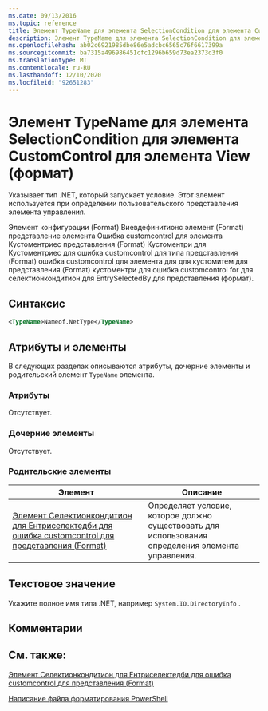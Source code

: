 ```yaml
---
ms.date: 09/13/2016
ms.topic: reference
title: Элемент TypeName для элемента SelectionCondition для элемента CustomControl для элемента View (формат)
description: Элемент TypeName для элемента SelectionCondition для элемента CustomControl для элемента View (формат)
ms.openlocfilehash: ab02c6921985dbe86e5adcbc6565c76f6617399a
ms.sourcegitcommit: ba7315a496986451cfc1296b659d73ea2373d3f0
ms.translationtype: MT
ms.contentlocale: ru-RU
ms.lasthandoff: 12/10/2020
ms.locfileid: "92651283"
---
```

# <a name="typename-element-for-selectioncondition-for-customcontrol-for-view--format"></a>Элемент TypeName для элемента SelectionCondition для элемента CustomControl для элемента View (формат)

Указывает тип .NET, который запускает условие. Этот элемент используется при определении пользовательского представления элемента управления.

Элемент конфигурации (Format) Виевдефинитионс элемент (Format) представление элемента Ошибка customcontrol для элемента Кустоментриес представления (Format) Кустоментри для Кустоментриес для ошибка customcontrol для типа представления (Format) ошибка customcontrol для элемента для для кустомитем для представления (Format) кустоментри для ошибка customcontrol for для селектионкондитион для EntrySelectedBy для представления (формат).

## <a name="syntax"></a>Синтаксис

```xml
<TypeName>Nameof.NetType</TypeName>

```

## <a name="attributes-and-elements"></a>Атрибуты и элементы

В следующих разделах описываются атрибуты, дочерние элементы и родительский элемент `TypeName` элемента.

### <a name="attributes"></a>Атрибуты

Отсутствует.

### <a name="child-elements"></a>Дочерние элементы

Отсутствует.

### <a name="parent-elements"></a>Родительские элементы

|Элемент|Описание|
|-------------|-----------------|
|[Элемент Селектионкондитион для Ентриселектедби для ошибка customcontrol для представления (Format)](./selectioncondition-element-for-entryselectedby-for-customcontrol-format.md)|Определяет условие, которое должно существовать для использования определения элемента управления.|

## <a name="text-value"></a>Текстовое значение

Укажите полное имя типа .NET, например `System.IO.DirectoryInfo` .

## <a name="remarks"></a>Комментарии

## <a name="see-also"></a>См. также:

[Элемент Селектионкондитион для Ентриселектедби для ошибка customcontrol для представления (Format)](./selectioncondition-element-for-entryselectedby-for-customcontrol-format.md)

[Написание файла форматирования PowerShell](./writing-a-powershell-formatting-file.md)
